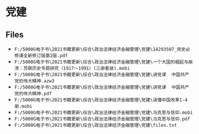 # 党建

## Files

- `F:/5000G电子书\2021书籍更新\综合\政治法律经济金融管理\党建\14293507_党史必修课全新修订版第2版.pdf`
- `F:/5000G电子书\2021书籍更新\综合\政治法律经济金融管理\党建\一个大国的崛起与崩溃：苏联历史专题研究（1917～1991）(三册套装).mobi`
- `F:/5000G电子书\2021书籍更新\综合\政治法律经济金融管理\党建\讲党课  中国共产党的伟大精神.azw3`
- `F:/5000G电子书\2021书籍更新\综合\政治法律经济金融管理\党建\讲党课  中国共产党的伟大精神.pdf`
- `F:/5000G电子书\2021书籍更新\综合\政治法律经济金融管理\党建\读懂中国改革1-4册.mobi`
- `F:/5000G电子书\2021书籍更新\综合\政治法律经济金融管理\党建\马克思与信仰.mobi`
- `F:/5000G电子书\2021书籍更新\综合\政治法律经济金融管理\党建\马克思与信仰.pdf`
- `F:/5000G电子书\2021书籍更新\综合\政治法律经济金融管理\党建\files.txt`
